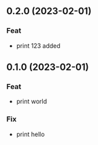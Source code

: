 ## 0.2.0 (2023-02-01)

### Feat

- print 123 added

## 0.1.0 (2023-02-01)

### Feat

- print world

### Fix

- print hello
